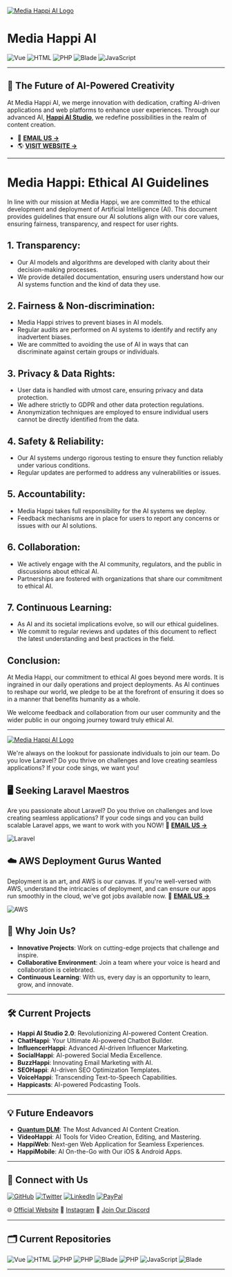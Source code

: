 [![Media Happi AI Logo](https://mediahappi.ai/wp-content/uploads/2023/05/online-logo-creator-for-electronics-companies-with-circuit-board-clipart-2176b-16-copy-3.png)](https://mediahappi.ai)

# Media Happi AI 

![Vue](https://img.shields.io/badge/-Vue-4FC08D?style=flat-square&logo=Vue.js&logoColor=white)
![HTML](https://img.shields.io/badge/-HTML-E34F26?style=flat-square&logo=html5&logoColor=white)
![PHP](https://img.shields.io/badge/-PHP-777BB4?style=flat-square&logo=php&logoColor=white)
![Blade](https://img.shields.io/badge/-Blade-FF2D20?style=flat-square&logo=laravel&logoColor=white)
![JavaScript](https://img.shields.io/badge/-JavaScript-F7DF1E?style=flat-square&logo=javascript&logoColor=black)

---

## :rocket: **The Future of AI-Powered Creativity** 

At Media Happi AI, we merge innovation with dedication, crafting AI-driven applications and web platforms to enhance user experiences. Through our advanced AI, <a href="https://mediahappi.ai"><b>Happi AI Studio</b></a>, we redefine possibilities in the realm of content creation.

- :email: <a href="mailto:mediahappi@gmail.com"><b>EMAIL US -> </b></a> 
- :earth_americas: <a href="https://mediahappi.ai"><b>VISIT WEBSITE -> </b></a> 

---

# Media Happi: Ethical AI Guidelines

In line with our mission at Media Happi, we are committed to the ethical development and deployment of Artificial Intelligence (AI). This document provides guidelines that ensure our AI solutions align with our core values, ensuring fairness, transparency, and respect for user rights.

## 1. **Transparency**:

- Our AI models and algorithms are developed with clarity about their decision-making processes.
- We provide detailed documentation, ensuring users understand how our AI systems function and the kind of data they use.

## 2. **Fairness & Non-discrimination**:

- Media Happi strives to prevent biases in AI models.
- Regular audits are performed on AI systems to identify and rectify any inadvertent biases.
- We are committed to avoiding the use of AI in ways that can discriminate against certain groups or individuals.

## 3. **Privacy & Data Rights**:

- User data is handled with utmost care, ensuring privacy and data protection.
- We adhere strictly to GDPR and other data protection regulations.
- Anonymization techniques are employed to ensure individual users cannot be directly identified from the data.

## 4. **Safety & Reliability**:

- Our AI systems undergo rigorous testing to ensure they function reliably under various conditions.
- Regular updates are performed to address any vulnerabilities or issues.

## 5. **Accountability**:

- Media Happi takes full responsibility for the AI systems we deploy.
- Feedback mechanisms are in place for users to report any concerns or issues with our AI solutions.
  
## 6. **Collaboration**:

- We actively engage with the AI community, regulators, and the public in discussions about ethical AI.
- Partnerships are fostered with organizations that share our commitment to ethical AI.

## 7. **Continuous Learning**:

- As AI and its societal implications evolve, so will our ethical guidelines.
- We commit to regular reviews and updates of this document to reflect the latest understanding and best practices in the field.

## Conclusion:

At Media Happi, our commitment to ethical AI goes beyond mere words. It is ingrained in our daily operations and project deployments. As AI continues to reshape our world, we pledge to be at the forefront of ensuring it does so in a manner that benefits humanity as a whole.

We welcome feedback and collaboration from our user community and the wider public in our ongoing journey toward truly ethical AI.

---

[![Media Happi AI Logo](https://mediahappi.ai/wp-content/uploads/2023/05/online-logo-creator-for-electronics-companies-with-circuit-board-clipart-2176b-16-copy-3.png)](https://mediahappi.ai)

We're always on the lookout for passionate individuals to join our team. Do you love Laravel? Do you thrive on challenges and love creating seamless applications? If your code sings, we want you!

## 🖥️ Seeking Laravel Maestros
Are you passionate about Laravel? Do you thrive on challenges and love creating seamless applications? If your code sings and you can build scalable Laravel apps, we want to work with you NOW!
:email: <a href="mailto:mediahappi@gmail.com"><b>EMAIL US -> </b></a> 

![Laravel](https://img.shields.io/badge/Laravel-%FF2D20.svg?&style=for-the-badge&logo=Laravel&logoColor=white)

## ☁️ AWS Deployment Gurus Wanted
Deployment is an art, and AWS is our canvas. If you're well-versed with AWS, understand the intricacies of deployment, and can ensure our apps run smoothly in the cloud, we've got jobs available now.
:email: <a href="mailto:mediahappi@gmail.com"><b>EMAIL US -> </b></a> 

![AWS](https://img.shields.io/badge/Amazon%20AWS-FF9900?style=for-the-badge&logo=amazon-aws&logoColor=white)

## 🌟 Why Join Us?
- **Innovative Projects**: Work on cutting-edge projects that challenge and inspire.
- **Collaborative Environment**: Join a team where your voice is heard and collaboration is celebrated.
- **Continuous Learning**: With us, every day is an opportunity to learn, grow, and innovate.

---

## :hammer_and_wrench: **Current Projects** 

- **Happi AI Studio 2.0**: Revolutionizing AI-powered Content Creation.
- **ChatHappi**: Your Ultimate AI-powered Chatbot Builder.
- **InfluencerHappi**: Advanced AI-driven Influencer Marketing.
- **SocialHappi**: AI-powered Social Media Excellence.
- **BuzzHappi**: Innovating Email Marketing with AI.
- **SEOHappi**: AI-driven SEO Optimization Templates.
- **VoiceHappi**: Transcending Text-to-Speech Capabilities.
- **Happicasts**: AI-powered Podcasting Tools.

---

## 💡 **Future Endeavors** 

- **<a href="https://www.QuantumDLM.com"><b>Quantum DLM</b></a>**: The Most Advanced AI Content Creation.
- **VideoHappi**: AI Tools for Video Creation, Editing, and Mastering.
- **HappiWeb**: Next-gen Web Application for Seamless Experiences.
- **HappiMobile**: AI On-the-Go with Our iOS & Android Apps.

  
---


## 📲 **Connect with Us** 
<p align="left">
  <a href="https://github.com/MEDIA-HAPPI-AI"><img src="https://img.shields.io/badge/GitHub-100000?style=for-the-badge&logo=github&logoColor=white" alt="GitHub"></a>
  <a href="https://twitter.com/mediahappi"><img src="https://img.shields.io/badge/Twitter-1DA1F2?style=for-the-badge&logo=twitter&logoColor=white" alt="Twitter"></a>
  <a href="https://www.linkedin.com/company/mediahappi"><img src="https://img.shields.io/badge/LinkedIn-0077B5?style=for-the-badge&logo=linkedin&logoColor=white" alt="LinkedIn"></a>
  <a href="https://www.paypal.com/paypalme/mediahappi"><img src="https://img.shields.io/badge/PayPal-00457C?style=for-the-badge&logo=paypal&logoColor=white" alt="PayPal"></a>
</p>

🌐 [Official Website](https://mediahappi.ai)
📸 [Instagram](https://instagram.com/media_happi)
💌 [Join Our Discord](https://discord.gg/As8BxpGR)

---



## 🗂️ Current Repositories 
![Vue](https://img.shields.io/badge/-Vue-4FC08D?style=flat-square&logo=Vue.js&logoColor=white) 
![HTML](https://img.shields.io/badge/-HTML-E34F26?style=flat-square&logo=html5&logoColor=white) 
![PHP](https://img.shields.io/badge/-PHP-777BB4?style=flat-square&logo=php&logoColor=white) 
![PHP](https://img.shields.io/badge/-PHP-777BB4?style=flat-square&logo=php&logoColor=white) 
![Blade](https://img.shields.io/badge/-Blade-FF2D20?style=flat-square&logo=laravel&logoColor=white) 
![PHP](https://img.shields.io/badge/-PHP-777BB4?style=flat-square&logo=php&logoColor=white) 
![JavaScript](https://img.shields.io/badge/-JavaScript-F7DF1E?style=flat-square&logo=javascript&logoColor=black)
![Blade](https://img.shields.io/badge/-Blade-FF2D20?style=flat-square&logo=laravel&logoColor=white) 

---

